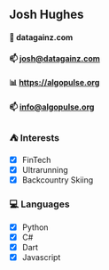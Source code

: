 ## Josh Hughes

#### :juggling_person: datagainz.com

#### :mailbox: josh@datagainz.com

#### :bar_chart: https://algopulse.org

#### :mailbox: info@algopulse.org

### :tent: Interests

- [x] FinTech
- [x] Ultrarunning
- [x] Backcountry Skiing

### :computer: Languages

- [x] Python
- [x] C#
- [x] Dart
- [x] Javascript
